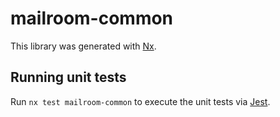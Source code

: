 # mailroom-common

This library was generated with [Nx](https://nx.dev).

## Running unit tests

Run `nx test mailroom-common` to execute the unit tests via [Jest](https://jestjs.io).
